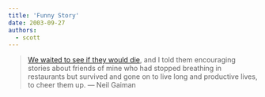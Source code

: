 ```yaml
---
title: 'Funny Story'
date: 2003-09-27
authors:
  - scott
---
```


> [We waited to see if they would die](http://www.neilgaiman.com/journal/2003_09_21_archive.asp#106461635024195493), and I told them encouraging stories about friends of mine who had stopped breathing in restaurants but survived and gone on to live long and productive lives, to cheer them up.
> — Neil Gaiman

